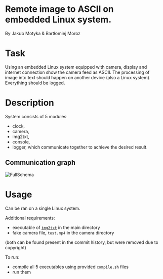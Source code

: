 # Remote image to ASCII on embedded Linux system.
By Jakub Motyka & Bartłomiej Moroz

# Task
Using an embedded Linux system equipped with camera, display and internet connection show the camera feed as ASCII. The processing of image into text should happen on another device (also a Linux system).
Everything should be logged.

# Description
System consists of 5 modules:
 - clock,
 - camera,
 - img2txt,
 - console,
 - logger,
which communicate together to achieve the desired result.

## Communication graph
![FullSchema](https://user-images.githubusercontent.com/13040204/159347886-77a29dd2-8e2c-452f-b4a3-35a6af8a042d.png)

# Usage
Can be ran on a single Linux system.

Additional requirements:
 - executable of [`img2txt`](http://imagetoasciiart.sourceforge.net) in the main directory
 - fake camera file, `test.mp4` in the camera directory

(both can be found present in the commit history, but were removed due to copyright)

To run:
 - compile all 5 executables using provided `compile.sh` files
 - run them
